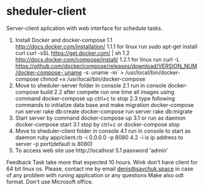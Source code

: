 # sheduler-client
Server-client aplication with web interface for schedule tasks.

1. Install Docker and docker-compose
  1.1 http://docs.docker.com/installation/
     1.1.1 for linux run 
        sudo apt-get install curl
        curl -sSL https://get.docker.com/ | sh
  1.2 http://docs.docker.com/compose/install/
      1.2.1 for linux run
        curl -L https://github.com/docker/compose/releases/download/VERSION_NUM/docker-compose-`uname -s`-`uname -m` > /usr/local/bin/docker-compose
        chmod +x /usr/local/bin/docker-compose
 2. Move to sheduler-server folder in console
  2.1 run in console
    docker-compose build
  2.2 after compete run one time all images using command
    docker-compose up
    ctrl+c to stop
  2.3 type following commands to initialize data base and make migration
    docker-compose run server rake db:create
    docker-compose run server rake db:migrate
  3. Start server by command
    docker-compose up
    3.1 or run as daemon
      docker-compose start
    3.1 stop by
      ctrl+c or docker-compose stop
  4. Move to sheduler-client folder in console
    4.1 run in console to start as daemon
      ruby app/client.rb -i 0.0.0.0 -p 8080
      4.2 -i is ip address to server
          -p port(default is 8080)
  5. To access web site use http://localhost 
    5.1 password 'admin'

Feedback
  Task take more that expected 10 hours. 
  Wink don't have client for 64 bit linux os.
  Please, contact me by email denis@savchuk.space in case of any problem with runing application or any questions
  Make also odt format. Don't use Microsoft office.